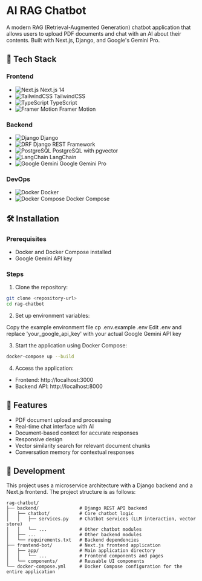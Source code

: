 # AI RAG Chatbot

A modern RAG (Retrieval-Augmented Generation) chatbot application that allows users to upload PDF documents and chat with an AI about their contents. Built with Next.js, Django, and Google's Gemini Pro.

## 🚀 Tech Stack

### Frontend
- ![Next.js](https://img.shields.io/badge/Next.js-000000?style=for-the-badge&logo=next.js&logoColor=white) Next.js 14
- ![TailwindCSS](https://img.shields.io/badge/Tailwind_CSS-38B2AC?style=for-the-badge&logo=tailwind-css&logoColor=white) TailwindCSS
- ![TypeScript](https://img.shields.io/badge/TypeScript-007ACC?style=for-the-badge&logo=typescript&logoColor=white) TypeScript
- ![Framer Motion](https://img.shields.io/badge/Framer_Motion-0055FF?style=for-the-badge&logo=framer&logoColor=white) Framer Motion

### Backend
- ![Django](https://img.shields.io/badge/Django-092E20?style=for-the-badge&logo=django&logoColor=white) Django
- ![DRF](https://img.shields.io/badge/Django_REST_Framework-092E20?style=for-the-badge&logo=django&logoColor=white) Django REST Framework
- ![PostgreSQL](https://img.shields.io/badge/PostgreSQL-316192?style=for-the-badge&logo=postgresql&logoColor=white) PostgreSQL with pgvector
- ![LangChain](https://img.shields.io/badge/LangChain-121212?style=for-the-badge&logo=chainlink&logoColor=white) LangChain
- ![Google Gemini](https://img.shields.io/badge/Google_Gemini-4285F4?style=for-the-badge&logo=google&logoColor=white) Google Gemini Pro

### DevOps
- ![Docker](https://img.shields.io/badge/Docker-2496ED?style=for-the-badge&logo=docker&logoColor=white) Docker
- ![Docker Compose](https://img.shields.io/badge/Docker_Compose-2496ED?style=for-the-badge&logo=docker&logoColor=white) Docker Compose

## 🛠️ Installation

### Prerequisites
- Docker and Docker Compose installed
- Google Gemini API key

### Steps

1. Clone the repository:

```bash
git clone <repository-url>
cd rag-chatbot
```

2. Set up environment variables:

Copy the example environment file
cp .env.example .env
Edit .env and replace 'your_google_api_key' with your actual Google Gemini API key

3. Start the application using Docker Compose:

```bash
docker-compose up --build
```

4. Access the application:
- Frontend: http://localhost:3000
- Backend API: http://localhost:8000

## 🌟 Features

- PDF document upload and processing
- Real-time chat interface with AI
- Document-based context for accurate responses
- Responsive design
- Vector similarity search for relevant document chunks
- Conversation memory for contextual responses

## 🔧 Development

This project uses a microservice architecture with a Django backend and a Next.js frontend.  The project structure is as follows:

```
rag-chatbot/
├── backend/               # Django REST API backend
│   ├── chatbot/           # Core chatbot logic
│   │   ├── services.py    # Chatbot services (LLM interaction, vector store)
│   │   └── ...            # Other chatbot modules
│   ├── ...                # Other backend modules
│   └── requirements.txt   # Backend dependencies
├── frontend-bot/          # Next.js frontend application
│   ├── app/               # Main application directory
│   │   └── ...            # Frontend components and pages
│   └── components/        # Reusable UI components
└── docker-compose.yml     # Docker Compose configuration for the entire application
```


